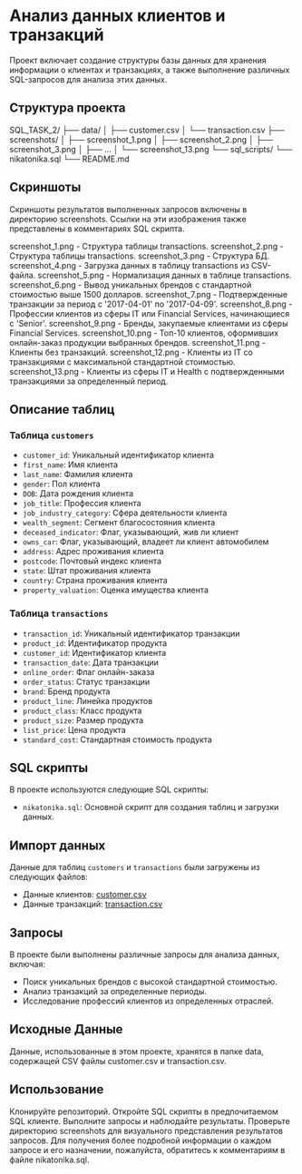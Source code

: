 # Анализ данных клиентов и транзакций

Проект включает создание структуры базы данных для хранения информации о клиентах и транзакциях, а также выполнение различных SQL-запросов для анализа этих данных.

## Структура проекта
SQL_TASK_2/
├── data/
│ ├── customer.csv
│ └── transaction.csv
├── screenshots/
│ ├── screenshot_1.png
│ ├── screenshot_2.png
│ ├── screenshot_3.png
│ ├── ...
│ └── screenshot_13.png
└── sql_scripts/
└── nikatonika.sql
└── README.md   

## Скриншоты
Скриншоты результатов выполненных запросов включены в директорию screenshots. Ссылки на эти изображения также представлены в комментариях SQL скрипта.

screenshot_1.png - Структура таблицы transactions.
screenshot_2.png - Структура таблицы transactions.
screenshot_3.png - Структура БД.
screenshot_4.png - Загрузка данных в таблицу transactions из CSV-файла.
screenshot_5.png - Нормализация данных в таблице transactions.
screenshot_6.png - Вывод уникальных брендов с стандартной стоимостью выше 1500 долларов.
screenshot_7.png - Подтвержденные транзакции за период с '2017-04-01' по '2017-04-09'.
screenshot_8.png - Профессии клиентов из сферы IT или Financial Services, начинающиеся с 'Senior'.
screenshot_9.png - Бренды, закупаемые клиентами из сферы Financial Services.
screenshot_10.png - Топ-10 клиентов, оформивших онлайн-заказ продукции выбранных брендов.
screenshot_11.png - Клиенты без транзакций.
screenshot_12.png - Клиенты из IT со транзакциями с максимальной стандартной стоимостью.
screenshot_13.png - Клиенты из сферы IT и Health с подтвержденными транзакциями за определенный период.

## Описание таблиц

### Таблица `customers`

- `customer_id`: Уникальный идентификатор клиента
- `first_name`: Имя клиента
- `last_name`: Фамилия клиента
- `gender`: Пол клиента
- `DOB`: Дата рождения клиента
- `job_title`: Профессия клиента
- `job_industry_category`: Сфера деятельности клиента
- `wealth_segment`: Сегмент благосостояния клиента
- `deceased_indicator`: Флаг, указывающий, жив ли клиент
- `owns_car`: Флаг, указывающий, владеет ли клиент автомобилем
- `address`: Адрес проживания клиента
- `postcode`: Почтовый индекс клиента
- `state`: Штат проживания клиента
- `country`: Страна проживания клиента
- `property_valuation`: Оценка имущества клиента

### Таблица `transactions`

- `transaction_id`: Уникальный идентификатор транзакции
- `product_id`: Идентификатор продукта
- `customer_id`: Идентификатор клиента
- `transaction_date`: Дата транзакции
- `online_order`: Флаг онлайн-заказа
- `order_status`: Статус транзакции
- `brand`: Бренд продукта
- `product_line`: Линейка продуктов
- `product_class`: Класс продукта
- `product_size`: Размер продукта
- `list_price`: Цена продукта
- `standard_cost`: Стандартная стоимость продукта

## SQL скрипты

В проекте используются следующие SQL скрипты:

- `nikatonika.sql`: Основной скрипт для создания таблиц и загрузки данных.

## Импорт данных

Данные для таблиц `customers` и `transactions` были загружены из следующих файлов:

- Данные клиентов: [customer.csv](https://github.com/nikatonika/SQL_task_2/data/customer.csv)
- Данные транзакций: [transaction.csv](https://github.com/nikatonika/SQL_task_2/data/transaction.csv)

## Запросы

В проекте были выполнены различные запросы для анализа данных, включая:

- Поиск уникальных брендов с высокой стандартной стоимостью.
- Анализ транзакций за определенные периоды.
- Исследование профессий клиентов из определенных отраслей.

## Исходные Данные

Данные, использованные в этом проекте, хранятся в папке data, содержащей CSV файлы customer.csv и transaction.csv.

## Использование

Клонируйте репозиторий.
Откройте SQL скрипты в предпочитаемом SQL клиенте.
Выполните запросы и наблюдайте результаты.
Проверьте директорию screenshots для визуального представления результатов запросов.
Для получения более подробной информации о каждом запросе и его назначении, пожалуйста, обратитесь к комментариям в файле nikatonika.sql.